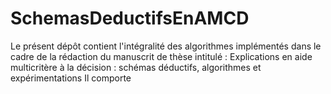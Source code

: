 # SchemasDeductifsEnAMCD

Le présent dépôt contient l'intégralité des algorithmes implémentés dans le cadre de la rédaction du manuscrit de thèse intitulé : Explications en aide multicritère à la décision : schémas déductifs, algorithmes et expérimentations
Il comporte 
